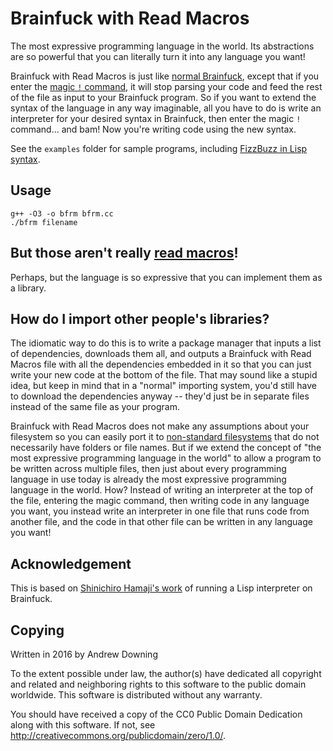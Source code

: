 Brainfuck with Read Macros
==========================

The most expressive programming language in the world. Its abstractions are so powerful that you can literally turn it into any language you want!

Brainfuck with Read Macros is just like [normal Brainfuck](https://en.wikipedia.org/wiki/Brainfuck), except that if you enter the [magic `!` command](https://esolangs.org/wiki/Brainfuck#Extensions), it will stop parsing your code and feed the rest of the file as input to your Brainfuck program. So if you want to extend the syntax of the language in any way imaginable, all you have to do is write an interpreter for your desired syntax in Brainfuck, then enter the magic `!` command... and bam! Now you're writing code using the new syntax.

See the `examples` folder for sample programs, including [FizzBuzz in Lisp syntax](https://raw.githubusercontent.com/ad510/brainfuck-with-read-macros/master/examples/fizzbuzz_lisp.bfrm).

Usage
-----
```
g++ -O3 -o bfrm bfrm.cc
./bfrm filename
```

But those aren't really [read macros](https://gist.github.com/chaitanyagupta/9324402)!
--------------------------------------------------------------------------------------
Perhaps, but the language is so expressive that you can implement them as a library.

How do I import other people's libraries?
-----------------------------------------

The idiomatic way to do this is to write a package manager that inputs a list of dependencies, downloads them all, and outputs a Brainfuck with Read Macros file with all the dependencies embedded in it so that you can just write your new code at the bottom of the file. That may sound like a stupid idea, but keep in mind that in a "normal" importing system, you'd still have to download the dependencies anyway -- they'd just be in separate files instead of the same file as your program.

Brainfuck with Read Macros does not make any assumptions about your filesystem so you can easily port it to [non-standard filesystems](https://stackoverflow.com/questions/1575155/what-is-a-database-file-system) that do not necessarily have folders or file names. But if we extend the concept of "the most expressive programming language in the world" to allow a program to be written across multiple files, then just about every programming language in use today is already the most expressive programming language in the world. How? Instead of writing an interpreter at the top of the file, entering the magic command, then writing code in any language you want, you instead write an interpreter in one file that runs code from another file, and the code in that other file can be written in any language you want!

Acknowledgement
---------------
This is based on [Shinichiro Hamaji's work](https://github.com/shinh/bflisp) of running a Lisp interpreter on Brainfuck.

Copying
-------
Written in 2016 by Andrew Downing

To the extent possible under law, the author(s) have dedicated all copyright and related and neighboring rights to this software to the public domain worldwide. This software is distributed without any warranty.

You should have received a copy of the CC0 Public Domain Dedication along with this software. If not, see <http://creativecommons.org/publicdomain/zero/1.0/>.
